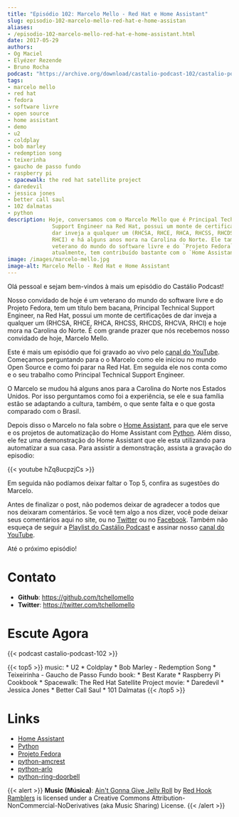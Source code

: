 ```yaml
---
title: "Episódio 102: Marcelo Mello - Red Hat e Home Assistant"
slug: episodio-102-marcelo-mello-red-hat-e-home-assistan
aliases:
- /episodio-102-marcelo-mello-red-hat-e-home-assistant.html
date: 2017-05-29
authors:
- Og Maciel
- Elyézer Rezende
- Bruno Rocha
podcast: "https://archive.org/download/castalio-podcast-102/castalio-podcast-102.mp3"
tags:
- marcelo mello
- red hat
- fedora
- software livre
- open source
- home assistant
- demo
- u2
- coldplay
- bob marley
- redemption song
- teixerinha
- gaucho de passo fundo
- raspberry pi
- spacewalk: the red hat satellite project
- daredevil
- jessica jones
- better call saul
- 102 dalmatas
- python
description: Hoje, conversamos com o Marcelo Mello que é Principal Technical
              Support Engineer na Red Hat, possui um monte de certificações de
              dar inveja a qualquer um (RHCSA, RHCE, RHCA, RHCSS, RHCDS, RHCVA,
              RHCI) e há alguns anos mora na Carolina do Norte. Ele também é um
              veterano do mundo do software livre e do `Projeto Fedora`_ e,
              atualmente, tem contribuído bastante com o `Home Assistant`_.
image: /images/marcelo-mello.jpg
image-alt: Marcelo Mello - Red Hat e Home Assistant
---
```


Olá pessoal e sejam bem-vindos à mais um episódio do Castálio Podcast!

Nosso convidado de hoje é um veterano do mundo do software livre e do Projeto
Fedora, tem um título bem bacana, Principal Technical Support Engineer, na Red
Hat, possui um monte de certificações de dar inveja a qualquer um (RHCSA, RHCE,
RHCA, RHCSS, RHCDS, RHCVA, RHCI) e hoje mora na Carolina do Norte. É com grande
prazer que nós recebemos nosso convidado de hoje, Marcelo Mello.

Este é mais um episódio que foi gravado ao vivo pelo [canal do
YouTube](https://www.youtube.com/c/CastalioPodcast). Começamos perguntando para
o o Marcelo como ele iniciou no mundo Open Source e como foi parar na Red Hat.
Em seguida ele nos conta como e o seu trabalho como Principal Technical Support
Engineer.

O Marcelo se mudou há alguns anos para a Carolina do Norte nos Estados Unidos.
Por isso perguntamos como foi a experiência, se ele e sua família estão se
adaptando a cultura, também, o que sente falta e o que gosta comparado com o
Brasil.

Depois disso o Marcelo no fala sobre o [Home
Assistant](https://home-assistant.io/), para que ele serve e os projetos de
automatização do Home Assistant com [Python](https://www.python.org/). Além
disso, ele fez uma demonstração do Home Assistant que ele esta utilizando para
automatizar a sua casa. Para assistir a demonstração, assista a gravação do
episodio:

{{< youtube hZq8ucpzjCs >}}

Em seguida não podíamos deixar faltar o Top 5, confira as sugestões do Marcelo.

Antes de finalizar o post, não podemos deixar de agradecer a todos que nos
deixaram comentários. Se você tem algo a nos dizer, você pode deixar seus
comentários aqui no site, ou no [Twitter](https://twitter.com/castaliopod) ou
no [Facebook](https://www.facebook.com/castaliopod). Também não esqueça de
seguir a [Playlist do Castálio
Podcast](https://open.spotify.com/user/elyezermr/playlist/0PDXXZRXbJNTPVSnopiMXg)
e assinar nosso [canal do YouTube](https://www.youtube.com/c/CastalioPodcast).

Até o próximo episódio!

# Contato

- **Github**: <https://github.com/tchellomello>
- **Twitter**: <https://twitter.com/tchellomello>

# Escute Agora

{{< podcast castalio-podcast-102 >}}

{{< top5 >}}
music:
    * U2
    * Coldplay
    * Bob Marley - Redemption Song
    * Teixeirinha - Gaucho de Passo Fundo
book:
    * Best Karate
    * Raspberry Pi Cookbook
    * Spacewalk: The Red Hat Satellite Project
movie:
    * Daredevil
    * Jessica Jones
    * Better Call Saul
    * 101 Dalmatas
{{< /top5 >}}

# Links

- [Home Assistant](https://home-assistant.io/)
- [Python](https://www.python.org/)
- [Projeto Fedora](https://getfedora.org/)
- [python-amcrest](https://github.com/tchellomello/python-amcrest)
- [python-arlo](https://github.com/tchellomello/python-arlo)
- [python-ring-doorbell](https://github.com/tchellomello/python-ring-doorbell)

{{< alert >}}
**Music (Música)**: [Ain\'t Gonna Give Jelly
Roll](http://freemusicarchive.org/music/Red_Hook_Ramblers/Live__WFMU_on_Antique_Phonograph_Music_Program_with_MAC_Feb_8_2011/Red_Hook_Ramblers_-_12_-_Aint_Gonna_Give_Jelly_Roll)
by [Red Hook Ramblers](http://www.redhookramblers.com/) is licensed under a
Creative Commons Attribution-NonCommercial-NoDerivatives (aka Music Sharing)
License.
{{< /alert >}}
